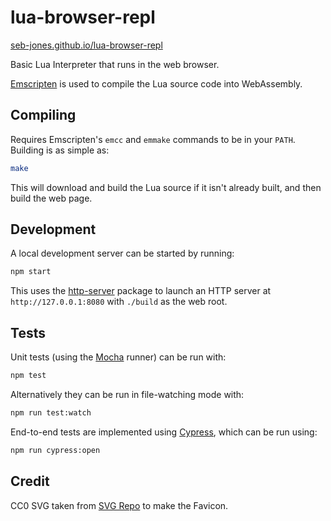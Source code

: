 # lua-browser-repl

[seb-jones.github.io/lua-browser-repl](https://seb-jones.github.io/lua-browser-repl)

Basic Lua Interpreter that runs in the web browser.

[Emscripten](https://emscripten.org/) is used to compile the Lua source code into WebAssembly.

## Compiling

Requires Emscripten's `emcc` and `emmake` commands to be in your `PATH`. Building is as simple as:

```sh
make
```

This will download and build the Lua source if it isn't already built, and then build the web page.

## Development

A local development server can be started by running:

```sh
npm start
```

This uses the [http-server](https://github.com/http-party/http-server) package to launch an HTTP server at `http://127.0.0.1:8080` with `./build` as the web root.

## Tests

Unit tests (using the [Mocha](https://mochajs.org/) runner) can be run with:

```sh
npm test
```

Alternatively they can be run in file-watching mode with:

```sh
npm run test:watch
```

End-to-end tests are implemented using [Cypress](https://docs.cypress.io/), which can be run using:

```sh
npm run cypress:open
```

## Credit

CC0 SVG taken from [SVG Repo](https://www.svgrepo.com/svg/48929/moon) to make the Favicon.
